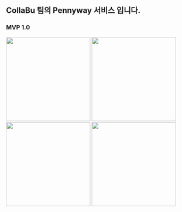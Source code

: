 ## CollaBu 팀의 Pennyway 서비스 입니다.

### MVP 1.0

<div align="ceter">
  <img src="https://github.com/user-attachments/assets/b77a7cfa-b3e0-4872-88bc-5ca989ff028b" width="230px"/>
  <img src="https://github.com/user-attachments/assets/024a8e3a-38f9-45d1-b069-b271ef9dcde9" width="230px"/>
  <img src="https://github.com/user-attachments/assets/04ce2e68-a33b-4fe0-8e61-f147d1621eef" width="230px"/>
  <img src="https://github.com/user-attachments/assets/fda68f2e-d471-4386-a484-17d566038ea3" width="230px"/>
</div>

